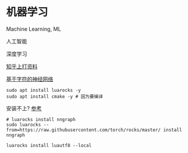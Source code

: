 # 机器学习

Machine Learning, ML

人工智能

深度学习

[知乎上打资料](https://www.zhihu.com/question/29411132)

[基于字符的神经网络](https://github.com/yoonkim/lstm-char-cnn)

```shell
sudo apt install luarocks -y
sudo apt install cmake -y # 因为要编译
```

安装不上? [参考](https://github.com/torch/nngraph/issues/52)
```shell
# luarocks install nngraph 
sudo luarocks --from=https://raw.githubusercontent.com/torch/rocks/master/ install nngraph
```
```
luarocks install luautf8 --local
```